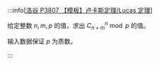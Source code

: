 :::info[[洛谷 P3807 【模板】卢卡斯定理/Lucas 定理](https://www.luogu.com.cn/problem/P3807)]

给定整数 $n, m, p$ 的值，求出 $C_{n + m}^n \bmod p$ 的值。

输入数据保证 $p$ 为质数。

:::
